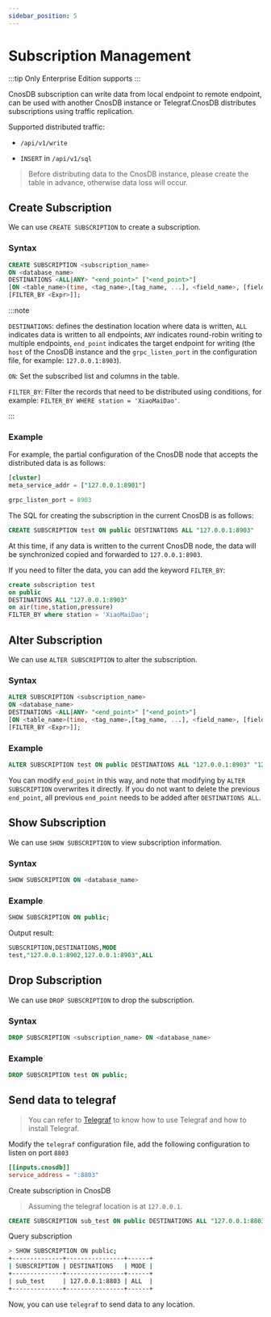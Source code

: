 ```yaml
---
sidebar_position: 5
---
```


# Subscription Management

:::tip
Only Enterprise Edition supports
:::

CnosDB subscription can write data from local endpoint to remote endpoint, can be used with another CnosDB instance or Telegraf.CnosDB distributes subscriptions using traffic replication.

Supported distributed traffic:

- `/api/v1/write`

- `INSERT` in `/api/v1/sql`

> Before distributing data to the CnosDB instance, please create the table in advance, otherwise data loss will occur.

## Create Subscription

We can use `CREATE SUBSCRIPTION` to create a subscription.

### Syntax

```sql
CREATE SUBSCRIPTION <subscription_name> 
ON <database_name> 
DESTINATIONS <ALL|ANY> "<end_point>" ["<end_point>"]
[ON <table_name>(time, <tag_name>,[tag_name, ...], <field_name>, [field_name, ..]) 
[FILTER_BY <Expr>]];
```

:::note

`DESTINATIONS`: defines the destination location where data is written, `ALL` indicates data is written to all endpoints, `ANY` indicates round-robin writing to multiple endpoints, `end_point` indicates the target endpoint for writing (the `host` of the CnosDB instance and the `grpc_listen_port` in the configuration file, for example: `127.0.0.1:8903`).

`ON`: Set the subscribed list and columns in the table.

`FILTER_BY`: Filter the records that need to be distributed using conditions, for example: `FILTER_BY WHERE station = 'XiaoMaiDao'`.

:::

### Example

For example, the partial configuration of the CnosDB node that accepts the distributed data is as follows:

```sql
[cluster]
meta_service_addr = ["127.0.0.1:8901"]

grpc_listen_port = 8903
```

The SQL for creating the subscription in the current CnosDB is as follows:

```sql
CREATE SUBSCRIPTION test ON public DESTINATIONS ALL "127.0.0.1:8903"
```

At this time, if any data is written to the current CnosDB node, the data will be synchronized copied and forwarded to `127.0.0.1:8903`.

If you need to filter the data, you can add the keyword `FILTER_BY`:

```sql
create subscription test 
on public
DESTINATIONS ALL "127.0.0.1:8903"
on air(time,station,pressure) 
FILTER_BY where station = 'XiaoMaiDao';
```

## Alter Subscription

We can use `ALTER SUBSCRIPTION` to alter the subscription.

### Syntax

```sql
ALTER SUBSCRIPTION <subscription_name> 
ON <database_name> 
DESTINATIONS <ALL|ANY> "<end_point>" ["<end_point>"]
[ON <table_name>(time, <tag_name>,[tag_name, ...], <field_name>, [field_name, ..]) 
[FILTER_BY <Expr>]];
```

### Example

```sql
ALTER SUBSCRIPTION test ON public DESTINATIONS ALL "127.0.0.1:8903" "127.0.0.1:8913";
```

You can modify `end_point` in this way, and note that modifying by `ALTER SUBSCRIPTION` overwrites it directly. If you do not want to delete the previous `end_point`, all previous `end_point` needs to be added after `DESTINATIONS ALL`.

## Show Subscription

We can use `SHOW SUBSCRIPTION` to view subscription information.

### Syntax

```sql
SHOW SUBSCRIPTION ON <database_name>
```

### Example

```sql
SHOW SUBSCRIPTION ON public;
```

Output result:

```sql
SUBSCRIPTION,DESTINATIONS,MODE
test,"127.0.0.1:8902,127.0.0.1:8903",ALL
```

## Drop Subscription

We can use `DROP SUBSCRIPTION` to drop the subscription.

### Syntax

```sql
DROP SUBSCRIPTION <subscription_name> ON <database_name>
```

### Example

```sql
DROP SUBSCRIPTION test ON public;
```

## Send data to telegraf

> You can refer to [Telegraf](/eco-integration/index/telegraf#cnos-telegraf) to know how to use Telegraf and how to install Telegraf.

Modify the `telegraf` configuration file, add the following configuration to listen on port `8803`

```toml
[[inputs.cnosdb]]
service_address = ":8803"
```

Create subscription in CnosDB

> Assuming the telegraf location is at `127.0.0.1`.

```sql
CREATE SUBSCRIPTION sub_test ON public DESTINATIONS ALL "127.0.0.1:8803";
```

Query subscription

```sh
> SHOW SUBSCRIPTION ON public;
+--------------+----------------+------+
| SUBSCRIPTION | DESTINATIONS   | MODE |
+--------------+----------------+------+
| sub_test     | 127.0.0.1:8803 | ALL  |
+--------------+----------------+------+
```

Now, you can use `telegraf` to send data to any location.
